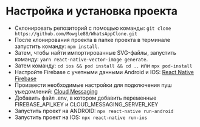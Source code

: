 # Настройка и установка проекта

- Склонировать репозиторий с помощью команды:
  `git clone https://github.com/Mowgle88/WhatsAppClone.git`
- После клонирования проекта в папке проекта в терминале запустить команду:
  `npm install`.
- Затем, чтобы найти импортированные SVG-файлы, запустить команду:
  `yarn react-native-vector-image generate`.
- Затем команду:
  `cd ios && pod install && cd ..` или `npx pod-install`
- Настройте Firebase с учетными данными Android и IOS:
  [React Native Firebase](https://rnfirebase.io/)
- Произвести необходимые настройки для подключения пуш уыедомлений:
  [Cloud Messaging](https://rnfirebase.io/messaging/usage)
- Добавить файл .env, в котором добавить переменные FIREBASE_API_KEY и CLOUD_MESSAGING_SERVER_KEY
- Запустить проект на ANDROID: `npx react-native run-android`
- Запустить проект на IOS: `npx react-native run-ios`
